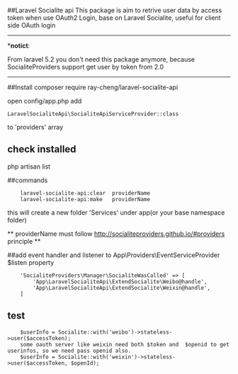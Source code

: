 ##Laravel Socialite api
This package is aim to retrive user data by access token when use OAuth2 Login, base on Laravel Socialite, useful for client side OAuth login

---
***notict**:

From laravel 5.2 you don't need this package anymore, because SocialiteProviders support get user by token from 2.0

---


##Install
    composer require ray-cheng/laravel-socialite-api

open config/app.php
add 

    LaravelSocialiteApi\SocialiteApiServiceProvider::class

 to 'providers' array
 
 
## check installed

php artisan list

##commands

        laravel-socialite-api:clear  providerName   
        laravel-socialite-api:make   providerName    
   
   this will create a new folder 'Services' under app(or your base namespace folder)
   
** providerName must follow http://socialiteproviders.github.io/#providers principle **

##add event handler and listener to App\Providers\EventServiceProvider $listen property


        'SocialiteProviders\Manager\SocialiteWasCalled' => [
            'App\LaravelSocialiteApi\ExtendSocialite\Weibo@handle',
            'App\LaravelSocialiteApi\ExtendSocialite\Weixin@handle',
        ]

## test

        $userInfo = Socialite::with('weibo')->stateless->user($accessToken);
        some oauth server like weixin need both $token and  $openid to get userinfos, so we need pass openid also.
        $userInfo = Socialite::with('weixin')->stateless->user($accessToken, $openId);
